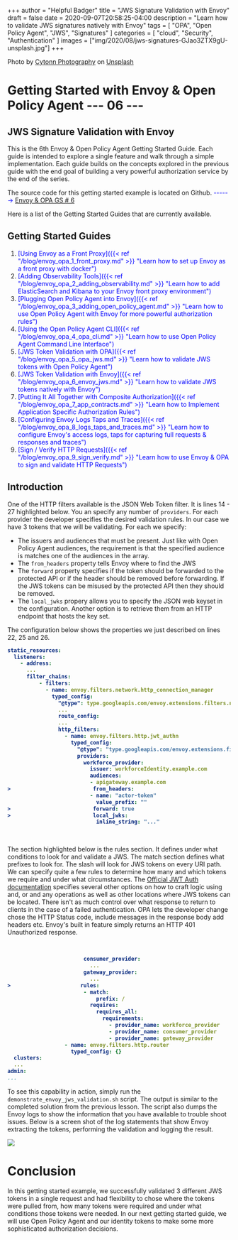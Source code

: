 +++
author = "Helpful Badger"
title = "JWS Signature Validation with Envoy"
draft = false
date  = 2020-09-07T20:58:25-04:00
description = "Learn how to validate JWS signatures natively with Envoy"
tags = [
    "OPA",
    "Open Policy Agent",
    "JWS",
    "Signatures"
]
categories = [
    "cloud",
    "Security",
    "Authentication"
]
images  = ["img/2020/08/jws-signatures-GJao3ZTX9gU-unsplash.jpg"]
+++

<span>Photo by <a href="https://unsplash.com/@cytonn_photography?utm_source=unsplash&amp;utm_medium=referral&amp;utm_content=creditCopyText">Cytonn Photography</a> on <a href="https://unsplash.com/s/photos/signature?utm_source=unsplash&amp;utm_medium=referral&amp;utm_content=creditCopyText">Unsplash</a></span>


# Getting Started with Envoy & Open Policy Agent --- 06 ---
## JWS Signature Validation with Envoy

This is the 6th Envoy & Open Policy Agent Getting Started Guide. Each guide is intended to explore a single feature and walk through a simple implementation. Each guide builds on the concepts explored in the previous guide with the end goal of building a very powerful authorization service by the end of the series. 

The source code for this getting started example is located on Github. <span style="color:blue"> ------>  [Envoy & OPA GS # 6](https://github.com/helpfulBadger/envoy_getting_started/tree/master/06_envoy_validate_jws) </span>



Here is a list of the Getting Started Guides that are currently available.

## Getting Started Guides

1. <span style="color:blue">[Using Envoy as a Front Proxy]({{< ref "/blog/envoy_opa_1_front_proxy.md" >}} "Learn how to set up Envoy as a front proxy with docker")</span>
1. <span style="color:blue">[Adding Observability Tools]({{< ref "/blog/envoy_opa_2_adding_observability.md" >}} "Learn how to add ElasticSearch and Kibana to your Envoy front proxy environment")</span>
1. <span style="color:blue">[Plugging Open Policy Agent into Envoy]({{< ref "/blog/envoy_opa_3_adding_open_policy_agent.md" >}} "Learn how to use Open Policy Agent with Envoy for more powerful authorization rules")</span>
1. <span style="color:blue">[Using the Open Policy Agent CLI]({{< ref "/blog/envoy_opa_4_opa_cli.md" >}} "Learn how to use Open Policy Agent Command Line Interface")</span>
1. <span style="color:blue">[JWS Token Validation with OPA]({{< ref "/blog/envoy_opa_5_opa_jws.md" >}} "Learn how to validate JWS tokens with Open Policy Agent")</span>
1. <span style="color:blue">[JWS Token Validation with Envoy]({{< ref "/blog/envoy_opa_6_envoy_jws.md" >}} "Learn how to validate JWS tokens natively with Envoy")</span>
1. <span style="color:blue">[Putting It All Together with Composite Authorization]({{< ref "/blog/envoy_opa_7_app_contracts.md" >}} "Learn how to Implement Application Specific Authorization Rules")</span>
1. <span style="color:blue">[Configuring Envoy Logs Taps and Traces]({{< ref "/blog/envoy_opa_8_logs_taps_and_traces.md" >}} "Learn how to configure Envoy's access logs, taps for capturing full requests & responses and traces")</span>
1. <span style="color:blue">[Sign / Verify HTTP Requests]({{< ref "/blog/envoy_opa_9_sign_verify.md" >}} "Learn how to use Envoy & OPA to sign and validate HTTP Requests")</span>

## Introduction

One of the HTTP filters available is the JSON Web Token filter. It is lines 14 - 27 highlighted below. You an specify any number of `providers`. For each provider the developer specifies the desired validation rules. In our case we have 3 tokens that we will be validating. For each we specify:
* The issuers and audiences that must be present. Just like with Open Policy Agent audiences, the requirement is that the specified audience is matches one of the audiences in the array. 
* The `from_headers` property tells Envoy where to find the JWS
* The `forward` property specifies if the token should be forwarded to the protected API or if the header should be removed before forwarding. If the JWS tokens can be misused by the protected API then they should be removed. 
* The `local_jwks` propery allows you to specify the JSON web keyset in the configuration. Another option is to retrieve them from an HTTP endpoint that hosts the key set. 

The configuration below shows the properties we just described on lines 22, 25 and 26.

<strong>

``` yaml {linenos=inline,hl_lines=["14-27"],linenostart=1}
static_resources:
  listeners:
    - address:
      ...
      filter_chains:
          - filters:
            - name: envoy.filters.network.http_connection_manager
              typed_config:
                "@type": type.googleapis.com/envoy.extensions.filters.network.http_connection_manager.v3.HttpConnectionManager
                ...
                route_config:
                ...
                http_filters:
                  - name: envoy.filters.http.jwt_authn
                    typed_config:
                      "@type": "type.googleapis.com/envoy.extensions.filters.http.jwt_authn.v3.JwtAuthentication"
                      providers:
                        workforce_provider:
                          issuer: workforceIdentity.example.com
                          audiences:
                          - apigateway.example.com
>                          from_headers:
                          - name: "actor-token"
                            value_prefix: ""
>                          forward: true
>                          local_jwks:
                            inline_string: "..."
```

</strong>

<br>

The section highlighted below is the rules section. It defines under what conditions to look for and validate a JWS. The match section defines what prefixes to look for. The slash will look for JWS tokens on every URI path. We can specify quite a few rules to determine how many and which tokens we require and under what circumstances. The <span style="color:blue">[Official JWT Auth documentation](https://www.envoyproxy.io/docs/envoy/latest/api-v2/config/filter/http/jwt_authn/v2alpha/config.proto)</span> specifies several other options on how to craft logic using and, or and any operations as well as other locations where JWS tokens can be located. There isn't as much control over what response to return to clients in the case of a failed authentication. OPA lets the developer change chose the HTTP Status code, include messages in the response body add headers etc. Envoy's built in feature simply returns an HTTP 401 Unauthorized response. 

<br>
<strong>

``` yaml {linenos=inline,hl_lines=["5-13"],linenostart=28}
                        consumer_provider:
                          ...
                        gateway_provider:
                          ...
>                      rules:
                        - match:
                            prefix: /
                          requires:
                            requires_all:
                              requirements:
                                - provider_name: workforce_provider
                                - provider_name: consumer_provider
                                - provider_name: gateway_provider
                  - name: envoy.filters.http.router
                    typed_config: {}
  clusters:
  ...
admin:
...
```

</strong>

To see this capability in action, simply run the `demonstrate_envoy_jws_validation.sh` script. The output is similar to the completed solution from the previous lesson. The script also dumps the Envoy logs to show the information that you have available to trouble shoot issues. Below is a screen shot of the log statements that show Envoy extracting the tokens, performing the validation and logging the result. 

<img class="special-img-class" src="/img/2020/08/06_envoy_jws_log.png" /><br>

# Conclusion

In this getting started example, we successfully validated 3 different JWS tokens in a single request and had flexibility to chose where the tokens were pulled from, how many tokens were required and under what conditions those tokens were needed. In our next getting started guide, we will use Open Policy Agent and our identity tokens to make some more sophisticated authorization decisions. 